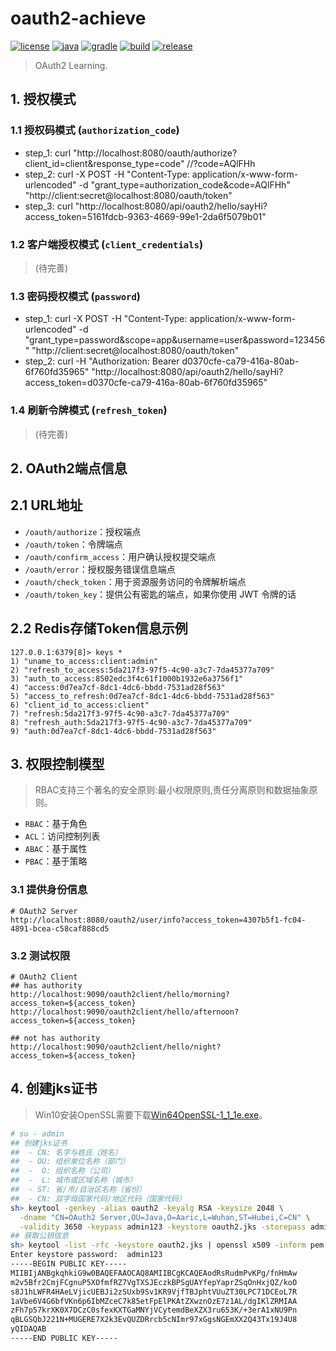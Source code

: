 # oauth2-achieve

[![license](https://img.shields.io/badge/license-MIT-green.svg?style=flat&logo=github)](https://www.mit-license.org)
[![java](https://img.shields.io/badge/java-11-brightgreen.svg?style=flat&logo=java)](https://www.oracle.com/java/technologies/javase-downloads.html)
[![gradle](https://img.shields.io/badge/gradle-5.6.2-brightgreen.svg?style=flat&logo=gradle)](https://docs.gradle.org/5.6.2/userguide/installation.html)
[![build](https://github.com/aaric/oauth2-achieve/workflows/build/badge.svg)](https://github.com/aaric/oauth2-achieve/actions)
[![release](https://img.shields.io/badge/release-0.9.3-blue.svg)](https://github.com/aaric/oauth2-achieve/releases)

> OAuth2 Learning.

## 1. 授权模式

### 1.1 授权码模式 (`authorization_code`)

- step_1: curl "http://localhost:8080/oauth/authorize?client_id=client&response_type=code"  //?code=AQlFHh
- step_2: curl -X POST -H "Content-Type: application/x-www-form-urlencoded" -d "grant_type=authorization_code&code=AQlFHh" "http://client:secret@localhost:8080/oauth/token"
- step_3: curl "http://localhost:8080/api/oauth2/hello/sayHi?access_token=5161fdcb-9363-4669-99e1-2da6f5079b01"

### 1.2 客户端授权模式 (`client_credentials`)

> (待完善)

### 1.3 密码授权模式 (`password`)

- step_1: curl -X POST -H "Content-Type: application/x-www-form-urlencoded" -d "grant_type=password&scope=app&username=user&password=123456" "http://client:secret@localhost:8080/oauth/token"
- step_2: curl -H "Authorization: Bearer d0370cfe-ca79-416a-80ab-6f760fd35965" "http://localhost:8080/api/oauth2/hello/sayHi?access_token=d0370cfe-ca79-416a-80ab-6f760fd35965"

### 1.4 刷新令牌模式 (`refresh_token`)

> (待完善)

## 2. OAuth2端点信息

## 2.1 URL地址

- `/oauth/authorize`：授权端点
- `/oauth/token`：令牌端点
- `/oauth/confirm_access`：用户确认授权提交端点
- `/oauth/error`：授权服务错误信息端点
- `/oauth/check_token`：用于资源服务访问的令牌解析端点
- `/oauth/token_key`：提供公有密匙的端点，如果你使用 JWT 令牌的话

## 2.2 Redis存储Token信息示例

```redis
127.0.0.1:6379[8]> keys *
1) "uname_to_access:client:admin"
2) "refresh_to_access:5da217f3-97f5-4c90-a3c7-7da45377a709"
3) "auth_to_access:8502edc3f4c61f1000b1932e6a3756f1"
4) "access:0d7ea7cf-8dc1-4dc6-bbdd-7531ad28f563"
5) "access_to_refresh:0d7ea7cf-8dc1-4dc6-bbdd-7531ad28f563"
6) "client_id_to_access:client"
7) "refresh:5da217f3-97f5-4c90-a3c7-7da45377a709"
8) "refresh_auth:5da217f3-97f5-4c90-a3c7-7da45377a709"
9) "auth:0d7ea7cf-8dc1-4dc6-bbdd-7531ad28f563"
```

## 3. 权限控制模型

> RBAC支持三个著名的安全原则:最小权限原则,责任分离原则和数据抽象原则。

- `RBAC`：基于角色
- `ACL`：访问控制列表
- `ABAC`：基于属性
- `PBAC`：基于策略

### 3.1 提供身份信息

```text
# OAuth2 Server
http://localhost:8080/oauth2/user/info?access_token=4307b5f1-fc04-4891-bcea-c58caf888cd5
```

### 3.2 测试权限

```text
# OAuth2 Client
## has authority
http://localhost:9090/oauth2client/hello/morning?access_token=${access_token}
http://localhost:9090/oauth2client/hello/afternoon?access_token=${access_token}

## not has authority
http://localhost:9090/oauth2client/hello/night?access_token=${access_token}
```

## 4. 创建jks证书

> Win10安装OpenSSL需要下载[Win64OpenSSL-1_1_1e.exe](http://slproweb.com/products/Win32OpenSSL.html)。

```bash
# su - admin
## 创建jks证书
##  - CN: 名字与姓氏（姓名）
##  - OU: 组织单位名称（部门）
##  -  O: 组织名称（公司）
##  -  L: 城市或区域名称（城市）
##  - ST: 省/市/自治区名称（省份）
##  - CN: 双字母国家代码/地区代码（国家代码）
sh> keytool -genkey -alias oauth2 -keyalg RSA -keysize 2048 \
  -dname "CN=OAuth2 Server,OU=Java,O=Aaric,L=Wuhan,ST=Hubei,C=CN" \
  -validity 3650 -keypass admin123 -keystore oauth2.jks -storepass admin123
## 获取公钥信息
sh> keytool -list -rfc -keystore oauth2.jks | openssl x509 -inform pem -pubkey
Enter keystore password:  admin123
-----BEGIN PUBLIC KEY-----
MIIBIjANBgkqhkiG9w0BAQEFAAOCAQ8AMIIBCgKCAQEAodRsRudmPvKPg/fnHmAw
m2v5Bfr2CmjFCgnuP5XOfmfRZ7VgTXSJEczkBPSgUAYfepYaprZSqOnHxjQZ/koO
s8J1hLWFR4HAeLVjicUEBJi2zSUxb9Sv1KR9VjfTBJphtVUuZT30LPC71DCEoL7R
1aVbe6V4G6bfVKn6p6IbMZceC7k85etFpElPKAtZXwznOzE7z1AL/dgIKlZRMIAA
zFh7p57krXK0X7DCzC0sfexKXTGaMNYjVCytemdBeXZX3ru653K/+3erA1xNU9Pn
qBLGSQbJ221N+MUGERE7X2k3EvQUZDRrcb5cNImr97xGgsNGEmXX2Q43Tx19J4U8
yQIDAQAB
-----END PUBLIC KEY-----
```
